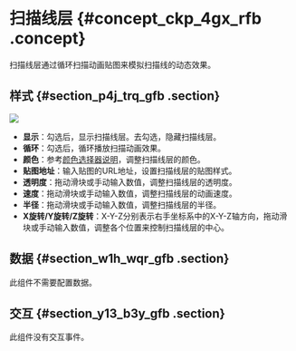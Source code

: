 # 扫描线层 {#concept_ckp_4gx_rfb .concept}

扫描线层通过循环扫描动画贴图来模拟扫描线的动态效果。

## 样式 {#section_p4j_trq_gfb .section}

![](http://static-aliyun-doc.oss-cn-hangzhou.aliyuncs.com/assets/img/41735/154174448021728_zh-CN.png)

-   **显示**：勾选后，显示扫描线层。去勾选，隐藏扫描线层。
-   **循环**：勾选后，循环播放扫描动画效果。
-   **颜色**：参考[颜色选择器说明](cn.zh-CN/用户指南/管理组件/设置组件样式/配置项说明.md#section_kdw_vj4_t2b)，调整扫描线层的颜色。
-   **贴图地址**：输入贴图的URL地址，设置扫描线层的贴图样式。
-   **透明度**：拖动滑块或手动输入数值，调整扫描线层的透明度。
-   **速度**：拖动滑块或手动输入数值，调整扫描线层的动画速度。
-   **半径**：拖动滑块或手动输入数值，调整扫描线层的半径。
-   **X旋转/Y旋转/Z旋转**：X-Y-Z分别表示右手坐标系中的X-Y-Z轴方向，拖动滑块或手动输入数值，调整各个位置来控制扫描线层的中心。

## 数据 {#section_w1h_wqr_gfb .section}

此组件不需要配置数据。

## 交互 {#section_y13_b3y_gfb .section}

此组件没有交互事件。

